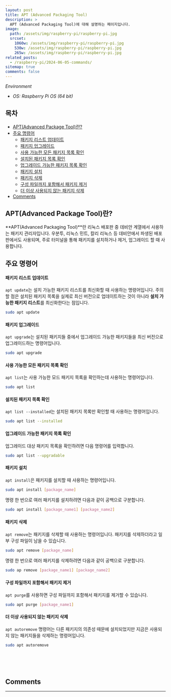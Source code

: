```yaml
---
layout: post
title: APT (Advanced Packaging Tool)
description: >
  APT (Advanced Packaging Tool)에 대해 설명하는 페이지입니다.
image:
  path: /assets/img/raspberry-pi/raspberry-pi.jpg
  srcset:
    1060w: /assets/img/raspberry-pi/raspberry-pi.jpg
    530w: /assets/img/raspberry-pi/raspberry-pi.jpg
    265w: /assets/img/raspberry-pi/raspberry-pi.jpg
related_posts:
  - /raspberry-pi/2024-06-05-commands/
sitemap: true
comments: false
---
```


<i>Environment</i>

- <i>OS: Raspberry Pi OS (64 bit)</i>

<h2>목차</h2>

- [APT(Advanced Package Tool)란?](#aptadvanced-package-tool란)
- [주요 명령어](#주요-명령어)
  - [패키지 리스트 업데이트](#패키지-리스트-업데이트)
  - [패키지 업그레이드](#패키지-업그레이드)
  - [사용 가능한 모든 패키지 목록 확인](#사용-가능한-모든-패키지-목록-확인)
  - [설치된 패키지 목록 확인](#설치된-패키지-목록-확인)
  - [업그레이드 가능한 패키지 목록 확인](#업그레이드-가능한-패키지-목록-확인)
  - [패키지 설치](#패키지-설치)
  - [패키지 삭제](#패키지-삭제)
  - [구성 파일까지 포함해서 패키지 제거](#구성-파일까지-포함해서-패키지-제거)
  - [더 이상 사용되지 않는 패키지 삭제](#더-이상-사용되지-않는-패키지-삭제)
- [Comments](#comments)

## APT(Advanced Package Tool)란?

**APT(Advanced Packaging Tool)**란 리눅스 배포판 중 데비안 계열에서 사용하는 패키지 관리자입니다. 우분투, 리눅스 민트, 칼리 리눅스 등 데비안에서 파생된 배포판에서도 사용되며, 주로 터미널을 통해 패키지를 설치하거나 제거, 업그레이드 할 때 사용합니다.

## 주요 명령어

#### 패키지 리스트 업데이트

`apt update`는 설치 가능한 패키지 리스트를 최신화할 때 사용하는 명령어입니다.
주의할 점은 설치된 패키지 목록을 실제로 최신 버전으로 업데이트하는 것이 아니라 **설치 가능한 패키지 리스트**를 최신화한다는 점입니다.

```bash
sudo apt update
```

#### 패키지 업그레이드

`apt upgrade`는 설치된 패키지들 중에서 업그레이드 가능한 패키지들을 최신 버전으로 업그레이드하는 명령어입니다.

```bash
sudo apt upgrade
```

#### 사용 가능한 모든 패키지 목록 확인

`apt list`는 사용 가능한 모드 패키지 목록을 확인하는데 사용하는 명령어입니다.

```bash
sudo apt list
```

#### 설치된 패키지 목록 확인

`apt list --installed`는 설치된 패키지 목록만 확인할 때 사용하는 명령어입니다.

```bash
sudo apt list --installed
```

#### 업그레이드 가능한 패키지 목록 확인

업그레이드 대상 패키지 목록을 확인하려면 다음 명령어를 입력합니다.

```bash
sudo apt list --upgradable
```

#### 패키지 설치

`apt install`은 패키지를 설치할 때 사용하는 명령어입니다.

```bash
sudo apt install [package_name]
```

명령 한 번으로 여러 패키지를 설치하려면 다음과 같이 공백으로 구분합니다.

```bash
sudo apt install [package_name1] [package_name2]
```

#### 패키지 삭제

`apt remove`는 패키지를 삭제할 때 사용하는 명령어입니다.
패키지를 삭제하더라고 일부 구성 파일이 남을 수 있습니다.

```bash
sudo apt remove [package_name]
```

명령 한 번으로 여러 패키지를 삭제하려면 다음과 같이 공백으로 구분합니다.

```bash
sudo ap remove [package_name1] [package_name2]
```

#### 구성 파일까지 포함해서 패키지 제거

`apt purge`를 사용하면 구성 파일까지 포함해서 패키지를 제거할 수 있습니다.

```bash
sudo apt purge [package_name1]
```

#### 더 이상 사용되지 않는 패키지 삭제

`apt autoremove` 명령어는 다른 패키지의 의존성 때문에 설치되었지만 지금은 사용되지 않는 패키지들을 삭제하는 명령어입니다.

```bash
sudo apt autoremove
```

<br />
<br />
<br />

## Comments

<hr />
<script
  src="https://utteranc.es/client.js"
  repo="HyunJinNo/HyunJinNo.github.io"
  issue-term="pathname"
  theme="github-light"
  crossorigin="anonymous"
  async
></script>
